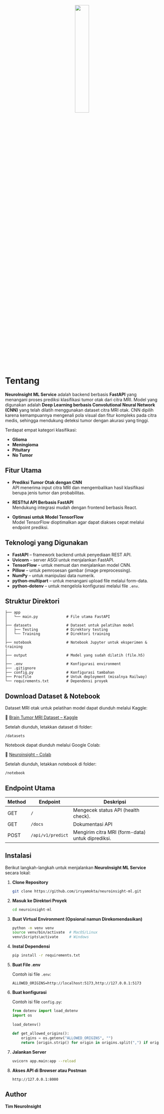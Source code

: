 
<div align="center">
<img src="https://github.com/irsyamokta/assets/blob/66763825fb801c9a18ce52fae01d2e88c4f807e8/neuroinsight/logo-white.png" width="30%" height="30%" >
</div>

# Tentang

**NeuroInsight ML Service** adalah backend berbasis **FastAPI** yang menangani proses prediksi klasifikasi tumor otak dari citra MRI. Model yang digunakan adalah **Deep Learning berbasis Convolutional Neural Network (CNN)** yang telah dilatih menggunakan dataset citra MRI otak. CNN dipilih karena kemampuannya mengenali pola visual dan fitur kompleks pada citra medis, sehingga mendukung deteksi tumor dengan akurasi yang tinggi.

Terdapat empat kategori klasifikasi:

- **Glioma**
- **Meningioma**
- **Pituitary**
- **No Tumor**

## Fitur Utama

- **Prediksi Tumor Otak dengan CNN**  
  API menerima input citra MRI dan mengembalikan hasil klasifikasi berupa jenis tumor dan probabilitas.

- **RESTful API Berbasis FastAPI**  
  Mendukung integrasi mudah dengan frontend berbasis React.

- **Optimasi untuk Model TensorFlow**  
  Model TensorFlow dioptimalkan agar dapat diakses cepat melalui endpoint prediksi.

## Teknologi yang Digunakan

- **FastAPI** – framework backend untuk penyediaan REST API.  
- **Uvicorn** – server ASGI untuk menjalankan FastAPI.  
- **TensorFlow** – untuk memuat dan menjalankan model CNN.  
- **Pillow** – untuk pemrosesan gambar (image preprocessing).  
- **NumPy** – untuk manipulasi data numerik.  
- **python-multipart** – untuk menangani upload file melalui form-data.  
- **python-dotenv** – untuk mengelola konfigurasi melalui file `.env`.

## Struktur Direktori

```
├── app
│   └── main.py             # File utama FastAPI
│
├── datasets                # Dataset untuk pelatihan model
│   ├── Testing             # Direktory testing
│   └── Training            # Direktori training
│
├── notebook                # Notebook Jupyter untuk eksperimen & training
│
├── output                  # Model yang sudah dilatih (file.h5)
│
├── .env                    # Konfigurasi environment
├── .gitignore
├── config.py               # Konfigurasi tambahan
├── Procfile                # Untuk deployment (misalnya Railway)
└── requirements.txt        # Dependensi proyek
```

## Download Dataset & Notebook

Dataset MRI otak untuk pelatihan model dapat diunduh melalui Kaggle:  

🔗 [Brain Tumor MRI Dataset – Kaggle](https://www.kaggle.com/datasets/masoudnickparvar/brain-tumor-mri-dataset)

Setelah diunduh, letakkan dataset di folder:

```
/datasets
```
Notebook dapat diunduh melalui Google Colab:  

🔗 [Neuroinsight – Colab](https://colab.research.google.com/drive/1-FwGli5zLyz0wfPZNH7a0XS-14_VyyOh?usp=sharing)

Setelah diunduh, letakkan notebook di folder:

```
/notebook
```

## Endpoint Utama

| Method | Endpoint        | Deskripsi                                    |
|--------|-----------------|----------------------------------------------|
| GET    | `/`             | Mengecek status API (health check).          |
| GET    | `/docs`             | Dokumentasi API          |
| POST   | `/api/v1/predict`      | Mengirim citra MRI (form-data) untuk diprediksi. |

## Instalasi

Berikut langkah-langkah untuk menjalankan **NeuroInsight ML Service** secara lokal:

1. **Clone Repository**

   ```bash
   git clone https://github.com/irsyamokta/neuroinsight-ml.git
   ```

2. **Masuk ke Direktori Proyek**

   ```bash
   cd neuroinsight-ml
   ```

3. **Buat Virtual Environment (Opsional namun Direkomendasikan)**

   ```bash
   python -m venv venv
   source venv/bin/activate  # MacOS/Linux
   venv\Scripts\activate     # Windows
   ```

4. **Instal Dependensi**

   ```bash
   pip install -r requirements.txt
   ```

5. **Buat File .env**

   Contoh isi file `.env`:

   ```env
   ALLOWED_ORIGINS=http://localhost:5173,http://127.0.0.1:5173
   ```
   
5. **Buat konfigurasi**

   Contoh isi file `config.py`:

   ```python
   from dotenv import load_dotenv
   import os
    
   load_dotenv()
    
   def get_allowed_origins():
       origins = os.getenv("ALLOWED_ORIGINS", "")
       return [origin.strip() for origin in origins.split(",") if origin.strip()]
   ```

6. **Jalankan Server**

   ```bash
   uvicorn app.main:app --reload
   ```

7. **Akses API di Browser atau Postman**

   ```
   http://127.0.0.1:8000
   ```

## Author

**Tim NeuroInsight**
